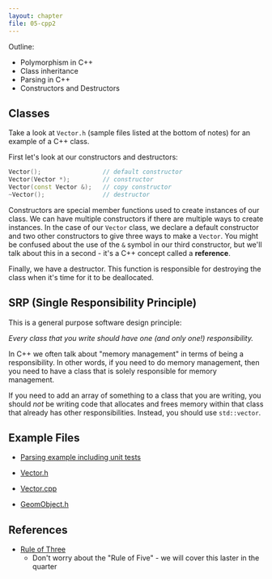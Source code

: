 ```yaml
---
layout: chapter
file: 05-cpp2
---
```


Outline:

- Polymorphism in C++
- Class inheritance
- Parsing in C++
- Constructors and Destructors

## Classes

Take a look at `Vector.h` (sample files listed at the bottom of notes) for an example of a C++ class.

First let's look at our constructors and destructors:

```cpp
Vector();                 // default constructor
Vector(Vector *);         // constructor
Vector(const Vector &);   // copy constructor
~Vector();                // destructor
```

Constructors are special member functions used to create instances of our class.
We can have multiple constructors if there are multiple ways to create instances.
In the case of our `Vector` class, we declare a default constructor and two other constructors to give three ways to make a `Vector`.
You might be confused about the use of the `&` symbol in our third constructor, but we'll talk about this in a second - it's a C++ concept called a **reference**.

Finally, we have a destructor.
This function is responsible for destroying the class when it's time for it to be deallocated.

## SRP (Single Responsibility Principle)

This is a general purpose software design principle:

*Every class that you write should have one (and only one!) responsibility.*

In C++ we often talk about "memory management" in terms of being a responsibility.
In other words, if you need to do memory management, then you need to have a class that is solely responsible for memory management.

If you need to add an array of something to a class that you are writing, you should *not* be writing code that allocates and frees memory within that class that already has other responsibilities.
Instead, you should use `std::vector`.

## Example Files

- [Parsing example including unit tests](https://github.com/iondune/csc473-samplecode/tree/master/parsing)

- [Vector.h](https://github.com/iondune/csc473-samplecode/blob/master/Vector.h)
- [Vector.cpp](https://github.com/iondune/csc473-samplecode/blob/master/Vector.cpp)
- [GeomObject.h](https://github.com/iondune/csc473-samplecode/blob/master/GeomObject.h)

## References

- [Rule of Three](http://en.cppreference.com/w/cpp/language/rule_of_three)
  - Don't worry about the "Rule of Five" - we will cover this laster in the quarter

